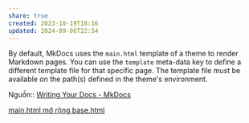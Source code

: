 ```yaml
---
share: true
created: 2023-10-19T18:16
updated: 2024-09-06T22:54
---
```

By default, MkDocs uses the `main.html` template of a theme to render Markdown pages. You can use the `template` meta-data key to define a different template file for that specific page. The template file must be available on the path(s) defined in the theme's environment.

Nguồn:: [Writing Your Docs - MkDocs](https://www.mkdocs.org/user-guide/writing-your-docs/#meta-data)

[main.html mở rộng base.html](./main%20m%E1%BB%9F%20r%E1%BB%99ng%20base.html.html) 
